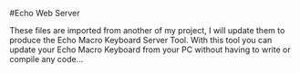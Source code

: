 #Echo Web Server

These files are imported from another of my project, I will update them to produce the Echo Macro Keyboard Server Tool.
With this tool you can update your Echo Macro Keyboard from your PC without having to write or compile any code...

